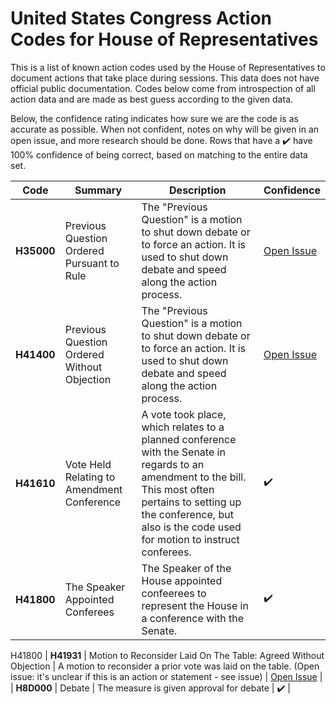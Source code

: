 # United States Congress Action Codes for House of Representatives

This is a list of known action codes used by the House of Representatives to document actions that take place during sessions. This data does not have official public documentation. Codes below come from introspection of all action data and are made as best guess according to the given data.

Below, the confidence rating indicates how sure we are the code is as accurate as possible. When not confident, notes on why will be given in an open issue, and more research should be done. Rows that have a :heavy_check_mark: have 100% confidence of being correct, based on matching to the entire data set.

| Code | Summary | Description | Confidence |
| --- | --- | --- | --- |
| **H35000** | Previous Question Ordered Pursuant to Rule | The "Previous Question" is a motion to shut down debate or to force an action. It is used to shut down debate and speed along the action process. | [Open Issue](https://github.com/use-civic/united-states-congress-house-action-codes/issues/1) |
| **H41400** | Previous Question Ordered Without Objection | The "Previous Question" is a motion to shut down debate or to force an action. It is used to shut down debate and speed along the action process. | [Open Issue](https://github.com/use-civic/united-states-congress-house-action-codes/issues/1) |
| **H41610** | Vote Held Relating to Amendment Conference | A vote took place, which relates to a planned conference with the Senate in regards to an amendment to the bill. This most often pertains to setting up the conference, but also is the code used for motion to instruct conferees. | :heavy_check_mark: |
| **H41800** | The Speaker Appointed Conferees | The Speaker of the House appointed confeerees to represent the House in a conference with the Senate. | :heavy_check_mark: |

H41800
| **H41931** | Motion to Reconsider Laid On The Table: Agreed Without Objection | A motion to reconsider a prior vote was laid on the table. (Open issue: it's unclear if this is an action or statement - see issue) | [Open Issue](https://github.com/use-civic/united-states-congress-house-action-codes/issues/2) |
| **H8D000** | Debate | The measure is given approval for debate | :heavy_check_mark: |
